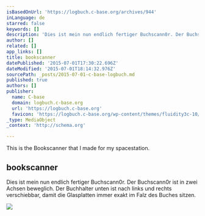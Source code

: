 ```yaml
---
isBasedOnUrl: 'https://logbuch.c-base.org/archives/944'
inLanguage: de
starred: false
keywords: []
description: 'Dies ist mein nun endlich fertiger Buchscann0r. Der Buchscann0r ist in zwei Achsen beweglich. Der Buchhalter unten ist nach links und rechts verschiebbar, damit die Glasplatten immer exakt im Falz des Buches sitzen.'
author: []
related: []
app_links: []
title: bookscanner
datePublished: '2015-07-01T17:30:22.696Z'
dateModified: '2015-07-01T18:14:32.976Z'
sourcePath: _posts/2015-07-01-c-base-logbuch.md
published: true
authors: []
publisher:
  name: C-base
  domain: logbuch.c-base.org
  url: 'https://logbuch.c-base.org'
  favicon: 'https://logbuch.c-base.org/wp-content/themes/fluidity3c-10/images/favicon.ico'
_type: MediaObject
_context: 'http://schema.org'

---
```

This is the Bookscanner that I made for my spacestation.

<article style=""><h1>bookscanner</h1><p>Dies ist mein nun endlich fertiger Buchscann0r. Der Buchscann0r ist in zwei Achsen beweglich. Der Buchhalter unten ist nach links und rechts verschiebbar, damit die Glasplatten immer exakt im Falz des Buches sitzen.</p></article>

![](https://the-grid-user-content.s3-us-west-2.amazonaws.com/e2d860d2-c007-49d8-95c8-654bbd8bfdcd.JPG)